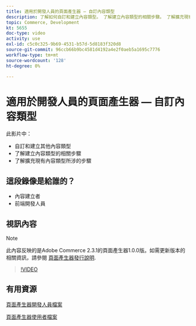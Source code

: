 ```yaml
---
title: 適用於開發人員的頁面產生器 — 自訂內容類型
description: 了解如何自訂和建立內容類型。 了解建立內容類型的相關步​驟。 了解擴充現有內容類型所涉及的步驟。
topic: Commerce, Development
kt: 5655
doc-type: video
activity: use
exl-id: c5c0c325-9b69-4531-b57d-5d8183f320d8
source-git-commit: 96ccb66b9bc4581d4192a4e2f0aeb5a1695c7776
workflow-type: tm+mt
source-wordcount: '128'
ht-degree: 0%

---
```


# 適用於開發人員的頁面產生器 — 自訂內容類型

此影片中：

- 自訂和建立其他內容類型
- 了解建立內容類型的相關步&#x200B;驟
- 了解擴充現有內容類型所涉的步驟

## 這段錄像是給誰的？

- 內容建立者
- 前端開發人員

## 視訊內容

>[!NOTE]
>
>此內容反映的是Adobe Commerce 2.3.1的頁面產生器1.0.0版。如需更新版本的相關資訊，請參閱 [頁面產生器發行說明](https://devdocs.magento.com/page-builder/docs/release-notes.html).

>[!VIDEO](https://video.tv.adobe.com/v/35714?quality=12&learn=on)

## 有用資源

[頁面產生器開發人員檔案](https://devdocs.magento.com/page-builder/docs/index.html)

[頁面產生器使用者檔案](https://docs.magento.com/user-guide/cms/page-builder.html)
